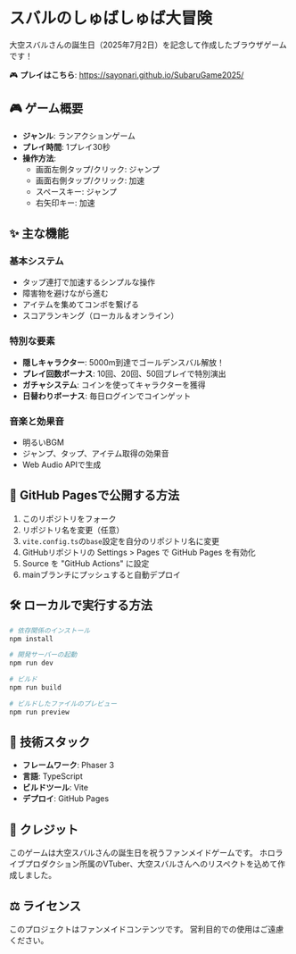 # スバルのしゅばしゅば大冒険

大空スバルさんの誕生日（2025年7月2日）を記念して作成したブラウザゲームです！

🎮 **プレイはこちら**: https://sayonari.github.io/SubaruGame2025/

## 🎮 ゲーム概要

- **ジャンル**: ランアクションゲーム
- **プレイ時間**: 1プレイ30秒
- **操作方法**: 
  - 画面左側タップ/クリック: ジャンプ
  - 画面右側タップ/クリック: 加速
  - スペースキー: ジャンプ
  - 右矢印キー: 加速

## ✨ 主な機能

### 基本システム
- タップ連打で加速するシンプルな操作
- 障害物を避けながら進む
- アイテムを集めてコンボを繋げる
- スコアランキング（ローカル＆オンライン）

### 特別な要素
- **隠しキャラクター**: 5000m到達でゴールデンスバル解放！
- **プレイ回数ボーナス**: 10回、20回、50回プレイで特別演出
- **ガチャシステム**: コインを使ってキャラクターを獲得
- **日替わりボーナス**: 毎日ログインでコインゲット

### 音楽と効果音
- 明るいBGM
- ジャンプ、タップ、アイテム取得の効果音
- Web Audio APIで生成

## 🚀 GitHub Pagesで公開する方法

1. このリポジトリをフォーク
2. リポジトリ名を変更（任意）
3. `vite.config.ts`の`base`設定を自分のリポジトリ名に変更
4. GitHubリポジトリの Settings > Pages で GitHub Pages を有効化
5. Source を "GitHub Actions" に設定
6. mainブランチにプッシュすると自動デプロイ

## 🛠️ ローカルで実行する方法

```bash
# 依存関係のインストール
npm install

# 開発サーバーの起動
npm run dev

# ビルド
npm run build

# ビルドしたファイルのプレビュー
npm run preview
```

## 📝 技術スタック

- **フレームワーク**: Phaser 3
- **言語**: TypeScript
- **ビルドツール**: Vite
- **デプロイ**: GitHub Pages

## 🎂 クレジット

このゲームは大空スバルさんの誕生日を祝うファンメイドゲームです。
ホロライブプロダクション所属のVTuber、大空スバルさんへのリスペクトを込めて作成しました。

## ⚖️ ライセンス

このプロジェクトはファンメイドコンテンツです。
営利目的での使用はご遠慮ください。